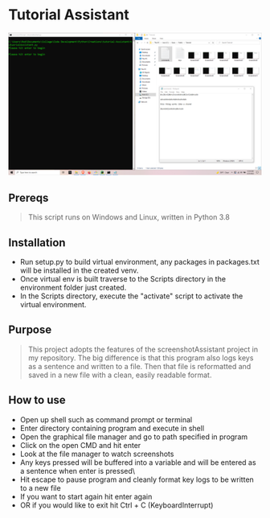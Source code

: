 # Tutorial Assistant
![alt text](https://github.com/ngimb64/Tutorial-Assistant/blob/master/TutorialAssistant.png?raw=true)

## Prereqs
> This script runs on Windows and Linux, written in Python 3.8

## Installation
- Run setup.py <env name> to build virtual environment, any packages in packages.txt will be installed in the created venv.
- Once virtual env is built traverse to the Scripts directory in the environment folder just created.
- In the Scripts directory, execute the "activate" script to activate the virtual environment.

## Purpose
> This project adopts the features of the screenshotAssistant project in my repository.
> The big difference is that this program also logs keys as a sentence and written to a file.
> Then that file is reformatted and saved in a new file with a clean, easily readable format.

## How to use
- Open up shell such as command prompt or terminal
- Enter directory containing program and execute in shell
- Open the graphical file manager and go to path specified in program
- Click on the open CMD and hit enter
- Look at the file manager to watch screenshots
- Any keys pressed will be buffered into a variable and will be entered as a sentence when enter is pressed\
- Hit escape to pause program and cleanly format key logs to be written to a new file
- If you want to start again hit enter again
- OR if you would like to exit hit Ctrl + C (KeyboardInterrupt)
 